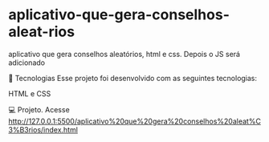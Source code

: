 # aplicativo-que-gera-conselhos-aleat-rios
aplicativo que gera conselhos aleatórios, html e css. Depois o JS será adicionado



🚀 Tecnologias
Esse projeto foi desenvolvido com as seguintes tecnologias:

HTML e CSS

💻 Projeto.
Acesse http://127.0.0.1:5500/aplicativo%20que%20gera%20conselhos%20aleat%C3%B3rios/index.html
